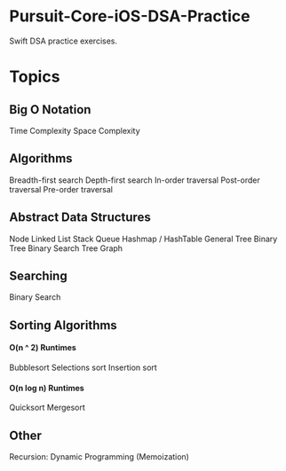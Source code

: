 # Pursuit-Core-iOS-DSA-Practice
Swift DSA practice exercises.

# Topics

## Big O Notation 
Time Complexity
Space Complexity

## Algorithms 
Breadth-first search 
Depth-first search
In-order traversal 
Post-order traversal 
Pre-order traversal

## Abstract Data Structures 
Node 
Linked List
Stack 
Queue
Hashmap / HashTable
General Tree 
Binary Tree
Binary Search Tree
Graph

## Searching
Binary Search

## Sorting Algorithms 

#### O(n ^ 2) Runtimes 
Bubblesort 
Selections sort 
Insertion sort

#### O(n log n) Runtimes 
Quicksort 
Mergesort

## Other 
Recursion: Dynamic Programming (Memoization)

